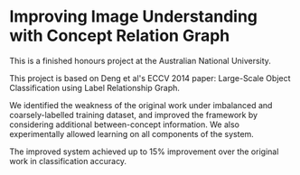 # Improving Image Understanding with Concept Relation Graph

This is a finished honours project at the Australian National University.

This project is based on Deng et al's ECCV 2014 paper: Large-Scale Object Classification using Label Relationship Graph.

We identified the weakness of the original work under imbalanced and coarsely-labelled training dataset, and improved the framework by considering additional between-concept information. We also experimentally allowed learning on all components of the system.

The improved system achieved up to 15% improvement over the original work in classification accuracy.
